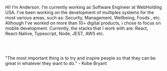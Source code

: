 
Hi! I’m Anderson. I’m currently working as Software Engineer at WebHolding USA. I’ve been working on the development of multiples systems for the most various areas, such as: Security, Management, Wellbeing, Foods , etc. Although I’ve worked on more than 10+ digital products, i chose to focus on mobile development. Currently, the stacks that I work with are: React, React-Native, Typescript, Node, JEST, AWS etc.

<br>
<br> 

"The most important thing is to try and inspire people so that they can be great in whatever they want to do." - Kobe Bryant

